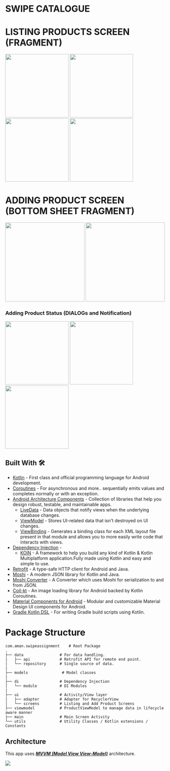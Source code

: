 
# SWIPE CATALOGUE 

# LISTING PRODUCTS SCREEN (FRAGMENT)

<img src="https://github.com/user-attachments/assets/34801971-c00e-45bc-9413-b7fc333e56bd" width="200" />
<img src="https://github.com/user-attachments/assets/bef2b896-1818-403c-8b9f-0968d885e3d5" width="200" />
<img src="https://github.com/user-attachments/assets/c5116211-5c2d-4f65-b158-5e133eac83c4" width="200" />
<img src="https://github.com/user-attachments/assets/5f015ea3-5bb2-4c0b-9b88-0b2f11c63274" width="200" />


# ADDING PRODUCT SCREEN (BOTTOM SHEET FRAGMENT)
<img src="https://github.com/user-attachments/assets/629ef6ac-0a50-4990-b9b1-2b58cd839b29" width="250" />
<img src= "https://github.com/user-attachments/assets/6033aaff-88b6-4bb6-b6a3-2bbda4f26dba" width ="250" />

### Adding Product Status (DIALOGs and Notification)
<img src="https://github.com/user-attachments/assets/6ca4c6e7-af62-4a3f-86b0-1926b32600af" width="200"  />
<img src="https://github.com/user-attachments/assets/8e3140a4-d67d-4f4f-87c5-c3926a0a4d73" width="200" />
<img src="https://github.com/user-attachments/assets/78b08838-9c2b-40a9-a756-d7716690de52" width="200" />



## Built With 🛠
- [Kotlin](https://kotlinlang.org/) - First class and official programming language for Android development.
- [Coroutines](https://kotlinlang.org/docs/reference/coroutines-overview.html) - For asynchronous and more..
sequentially emits values and completes normally or with an exception.
- [Android Architecture Components](https://developer.android.com/topic/libraries/architecture) - Collection of libraries that help you design robust, testable, and maintainable apps.
  - [LiveData](https://developer.android.com/topic/libraries/architecture/livedata) - Data objects that notify views when the underlying database changes.
  - [ViewModel](https://developer.android.com/topic/libraries/architecture/viewmodel) - Stores UI-related data that isn't destroyed on UI changes. 
  - [ViewBinding](https://developer.android.com/topic/libraries/view-binding) - Generates a binding class for each XML layout file present in that module and allows you to more easily write code that interacts with views.
- [Dependency Injection](https://developer.android.com/training/dependency-injection) - 
  - [KOIN](https://insert-koin.io/) - A framework to help you build any kind of Kotlin & Kotlin Multiplatform application.Fully made using Kotlin and easy and simple to use.
- [Retrofit](https://square.github.io/retrofit/) - A type-safe HTTP client for Android and Java.
- [Moshi](https://github.com/square/moshi) - A modern JSON library for Kotlin and Java.
- [Moshi Converter](https://github.com/square/retrofit/tree/master/retrofit-converters/moshi) - A Converter which uses Moshi for serialization to and from JSON.
- [Coil-kt](https://coil-kt.github.io/coil/) - An image loading library for Android backed by Kotlin Coroutines.
- [Material Components for Android](https://github.com/material-components/material-components-android) - Modular and customizable Material Design UI components for Android.
- [Gradle Kotlin DSL](https://docs.gradle.org/current/userguide/kotlin_dsl.html) - For writing Gradle build scripts using Kotlin.

# Package Structure
    
    com.aman.swipeassignment    # Root Package
    .
    ├── data                # For data handling.   
    |   ├── api             # Retrofit API for remote end point.
    │   └── repository      # Single source of data.
    |
    ├── models               # Model classes
    |
    ├── di                  # Dependency Injection                  
    │   └── module          # DI Modules
    |
    ├── ui                  # Activity/View layer
    |   ├── adapter         # Adapter for RecyclerView 
    │   └── screens         # Listing and Add Product Screens
    ├── viewmodel           # ProductViewModel to manage data in lifecycle aware manner 
    ├── main                # Main Screen Activity
    └── utils               # Utility Classes / Kotlin extensions / Constants


## Architecture
This app uses [***MVVM (Model View View-Model)***](https://developer.android.com/jetpack/docs/guide#recommended-app-arch) architecture.

![](https://developer.android.com/topic/libraries/architecture/images/final-architecture.png)




